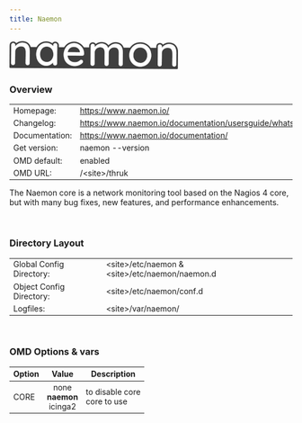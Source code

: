 ```yaml
---
title: Naemon
---
```

<style>
  thead th:empty {
    border: thin solid red !important;
    display: none;
  }
</style>
![](naemon.png)
### Overview

|||
|---|---|
|Homepage:|https://www.naemon.io/|
|Changelog:|https://www.naemon.io/documentation/usersguide/whatsnew.html|
|Documentation:|https://www.naemon.io/documentation/|
|Get version:|naemon --version|
|OMD default:|enabled|
|OMD URL:|/&lt;site&gt;/thruk|

The Naemon core is a network monitoring tool based on the Nagios 4 core, but with many bug fixes, new features, and performance enhancements.

&#x205F;
### Directory Layout

|||
|---|---|
|Global Config Directory:|&lt;site&gt;/etc/naemon &amp; &lt;site&gt;/etc/naemon/naemon.d|
|Object Config Directory:|&lt;site&gt;/etc/naemon/conf.d|
|Logfiles:|&lt;site&gt;/var/naemon/|

&#x205F;
### OMD Options & vars
| Option | Value | Description |
| ------ |:-----:| ----------- |
| CORE |  none <br> **naemon** <br> icinga2  | to disable core <br>  core to use |